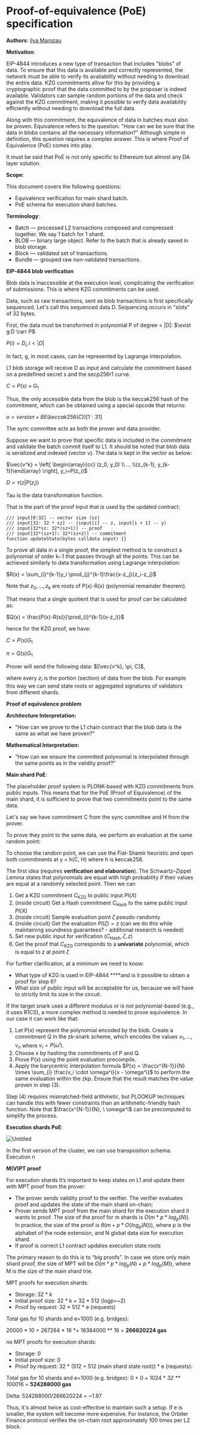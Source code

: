 # Proof-of-equivalence (PoE) specification

**Authors**: [Ilya Marozau](https://www.linkedin.com/in/imarozau)  

**Motivation**: 

EIP-4844 introduces a new type of transaction that includes "blobs" of data. To ensure that this data is available and correctly represented, the network must be able to verify its availability without needing to download the entire data. KZG commitments allow for this by providing a cryptographic proof that the data committed to by the proposer is indeed available. Validators can sample random portions of the data and check against the KZG commitment, making it possible to verify data availability efficiently without needing to download the full data.

Along with this commitment, the equivalence of data in batches must also be proven. Equivalence refers to the question: "How can we be sure that the data in blobs contains all the necessary information?" Although simple in definition, this question requires a complex answer. This is where Proof of Equivalence (PoE) comes into play.

It must be said that PoE is not only specific to Ethereum but almost any DA layer solution.  

**Scope**:

This document covers the following questions:

- Equivalence verification for main shard batch.
- PoE schema for execution shard batches.

**Terminology**:

- Batch — processed L2 transactions composed and compressed together. We say 1 batch for 1 shard.
- BLOB — binary large object. Refer to the batch that is already saved in blob storage.
- Block — validated set of transactions.
- Bundle — grouped raw non-validated transactions.

**EIP-4844 blob verification**

Blob data is inaccessible at the execution level, complicating the verification of submissions. This is where KZG commitments can be used.

Data, such as raw transactions, sent as blob transactions is first specifically sequenced. Let's call this sequenced data D. Sequencing occurs in "slots" of 32 bytes.

First, the data must be transformed in polynomial P of degree < |D|: 
$\exist g:D \rarr P$

$P(i)=D_i,i<|D|$

In fact, g, in most cases, can be represented by Lagrange interpolation.

L1 blob storage will receive D as input and calculate the commitment based on a predefined secret s and the secp256r1 curve.

$C=P(s) \times G_1$

Thus, the only accessible data from the blob is the keccak256 hash of the commitment, which can be obtained using a special opcode that returns:

 $o = version + BE(keccak256(C))[1:31]$

The sync committee acts as both the prover and data provider.

Suppose we want to prove that specific data is included in the commitment and validate the batch commit itself to L1. It should be noted that blob data is serialized and indexed (vector v). The data is kept in the vector as below:

$\vec{v^k} =  \left[ \begin{array}{cc}
(z_0, y_0) \\ ... \\(z_{k-1}, y_{k-1})\end{array} \right], y_i=P(z_i)$

$D = \tau(z|P(z_i))$ 

Tau is the data transformation function.

That is the part of the proof input that is used by the updated contract:

```solidity
/// input[0:32] -- vector size (sz)
/// input[32: 32 * sz] -- (input[i] -- z, input[i + 1] -- y)
/// input[32*sz: 32*(sz+1)] -- proof
/// input[32*(sz+1): 32*(sz+2)] -- commitment
function updateState(bytes calldata input) {}
```

To prove all data in a single proof, the simplest method is to construct a polynomial of order k−1 that passes through all the points. This can be achieved similarly to data transformation using Lagrange interpolation:

$R(x) = \sum_{i}^{k-1}y_i \prod_{j}^{k-1}\frac{x-z_j}{z_i-z_j}$

Note that $z_0,...,z_k$ are roots of P(x)-R(x) (polynomial remainder theorem).

That means that a single quotient that is used for proof can be calculated as:

$Q(x) = \frac{P(x)-R(x)}{\prod_{i}^{k-1}(x-z_i)}$

hence for the KZG proof, we have:

$C=P(s)G_1$

$\pi = Q(s)G_1$

Prover will send the following data:
$[\vec{v^k}, \pi, C]$,

where every $z_i$ is the portion (section) of data from the blob. For example this way we can send state roots or aggregated signatures of validators from different shards. 

**Proof of equivalence problem**

**Architecture Interpretation:**

- "How can we prove to the L1 chain contract that the blob data is the same as what we have proven?"

**Mathematical Interpretation:**

- "How can we ensure the committed polynomial is interpolated through the same points as in the validity proof?"

**Main shard PoE**:

The placeholder proof system is PLONK-based with KZG commitments from public inputs. This means that for the PoE (Proof of Equivalence) of the main shard, it is sufficient to prove that two commitments point to the same data.

Let's say we have commitment C from the sync committee and H from the prover.

To prove they point to the same data, we perform an evaluation at the same random point:

To choose the random point, we can use the Fiat-Shamir heuristic and open both commitments at y = h(C, H) where h is keccak256.

The first idea (requires **verification and elaboration**). The Schwartz–Zippel Lemma states that polynomials are equal with high probability if their values are equal at a randomly selected point. Then we can

1. Get a KZG commitment $C_{\mathrm{KZG}}$ to public input $PI(X)$
2. (inside circuit) Get a Hash commitment $C_{\mathrm{Hash}}$ to the same public input $PI(X)$
3. (inside circuit) Sample evaluation point $\zeta$ pseudo-randomly
4. (inside circuit) Get the evaluation $PI(\zeta) = z$ (can we do this while maintaining soundness guarantees? - additional research is needed)
5. Set new public input for verification $\left( C_{\mathrm{Hash}}, \zeta, z \right)$
6. Get the proof that $C_{\mathrm{KZG}}$ corresponds to a **univariate** polynomial, which is equal to $z$ at point $\zeta$

For further clarification, at a minimum we need to know:

- What type of KZG is used in EIP-4844 ****and is it possible to obtain a proof for step 6?
- What size of public input will be acceptable for us, because we will have to strictly limit its size in the circuit.

If the target snark uses a different modulus or is not polynomial-based (e.g., it uses R1CS), a more complex method is needed to prove equivalence. In our case it can work like that:

1. Let P(x) represent the polynomial encoded by the blob. Create a commitment Q in the zk-snark scheme, which encodes the values $v_1,...,v_n$  where $v_i = P(\omega^i)$.
2. Choose x by hashing the commitments of P and Q.
3. Prove P(x) using the point evaluation precompile.
4. Apply the barycentric interpolation formula  $P(x) = \frac{x^{N-1}}{N} \times \sum_{i} \frac{v_i \cdot \omega^i}{x - \omega^i}$ to perform the same evaluation within the zkp. Ensure that the result matches the value proven in step (3).

Step (4) requires mismatched-field arithmetic, but PLOOKUP techniques can handle this with fewer constraints than an arithmetic-friendly hash function. Note that $\frac{x^{N-1}}{N}, \ \omega^i$ can be precomputed to simplify the process.

**Execution shards PoE**:

![Untitled](/figures/l2-mechanisms/poe-specification-00.png)

In the first version of the cluster, we can use transposition schema. Execution n

**M(V)PT proof**

For execution shards it’s important to keep states on L1 and update them with MPT proof from the prover:

- The prover sends validity proof to the verifier. The verifier evaluates proof and updates the state of the main shard on-chain;
- Prover sends MPT proof from the main shard for the execution shard it wants to proof. The size of the proof for m shards is $O(m*p*log_p(N))$. In practice, the size of the proof is
 $\theta(m+p*O(log_p(N)))$, where p is the alphabet of the node extension, and N global data size for execution shard.
- If proof is correct L1 contract updates execution state roots

The primary reason to do this is to “big proofs”. In case we store only main shard proof, the size of MPT will be $O(m*p*log_p(N) + p*log_p(M))$, where M is the size of the main shard trie.

MPT proofs for execution shards:

- Storage: 32 * k
- Initial proof size: 32 * k + 32 * 512 (logp=~2)
- Proof by request: 32 * 512 * e (requests)

Total gas for 10 shards and e=1000 (e.g. bridges): 

20000 * 10 + 267264 * 16 *+ 16384000 **  16 = **266620224 gas**

no MPT proofs for execution shards:

- Storage: 0
- Initial proof size: 0
- Proof by request: 32 * (512 + 512 (main shard state root)) * e (requests):

Total gas for 10 shards and e=1000 (e.g. bridges): 0 + 0 *+* 1024 * *32 ** 1000*16 = **524288000 gas**

Delta: 524288000/266620224 = ~1.97

Thus, it's almost twice as cost-effective to maintain such a setup. If e is smaller, the system will become more expensive. For instance, the Orbiter Finance protocol verifies the on-chain root approximately 100 times per L2 block.